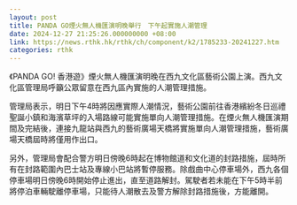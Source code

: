 ```yaml
---
layout: post
title: PANDA GO煙火無人機匯演明晚舉行　下午起實施人潮管理
date: 2024-12-27 21:25:26.000000000 +08:00
link: https://news.rthk.hk/rthk/ch/component/k2/1785233-20241227.htm
categories: rthk
---
```


《PANDA GO! 香港遊》煙火無人機匯演明晚在西九文化區藝術公園上演。西九文化區管理局呼籲公眾留意在西九區內實施的人潮管理措施。

管理局表示，明日下午4時將因應實際人潮情況，藝術公園前往香港繽紛冬日巡禮聖誕小鎮和海濱草坪的入場路線可能實施單向人潮管理措施。在煙火無人機匯演期間及完結後，連接九龍站與西九的藝術廣場天橋將實施單向人潮管理措施，藝術廣場天橋屆時將僅用作出口。

另外，管理局會配合警方明日傍晚6時起在博物館道和文化道的封路措施，屆時所有在封路範圍內巴士站及專線小巴站將暫停服務。除戲曲中心停車場外，西九各個停車場明日傍晚6時開始停止進出，直至道路解封。駕駛者若未能在下午5時半前將停泊車輛駛離停車場，只能待人潮散去及警方解除封路措施後，方能離開。
